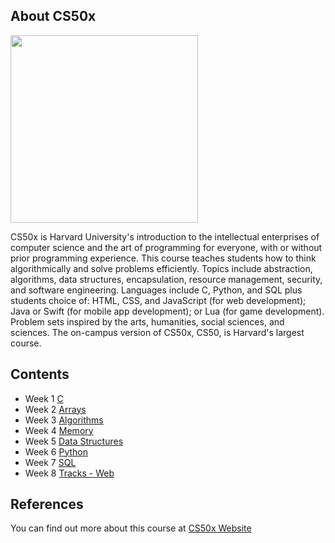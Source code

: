 ## About CS50x
<img src="https://edraak-marketing-uploads.edraak.org/partners/cs50-gotham_medium.png" width="300"/>

CS50x is Harvard University's introduction to the intellectual enterprises of computer science and the art of programming for everyone, with or without prior programming experience. This course teaches students how to think algorithmically and solve problems efficiently. Topics include abstraction, algorithms, data structures, encapsulation, resource management, security, and software engineering. Languages include C, Python, and SQL plus students choice of: HTML, CSS, and JavaScript (for web development); Java or Swift (for mobile app development); or Lua (for game development). Problem sets inspired by the arts, humanities, social sciences, and sciences. The on-campus version of CS50x, CS50, is Harvard's largest course.

## Contents

- Week 1 [C](https://github.com/abdhsani/CS50X/tree/master/pset1)
- Week 2 [Arrays](https://github.com/abdhsani/CS50X/tree/master/pset2)
- Week 3 [Algorithms](https://github.com/abdhsani/CS50X/tree/master/pset3)
- Week 4 [Memory](https://github.com/abdhsani/CS50X/tree/master/pset4)
- Week 5 [Data Structures](https://github.com/abdhsani/CS50X/tree/master/pset5/speller)
- Week 6 [Python](https://github.com/abdhsani/CS50X/tree/master/pset6)
- Week 7 [SQL](https://github.com/abdhsani/CS50X/tree/master/pset7)
- Week 8 [Tracks - Web](https://github.com/abdhsani/CS50X/tree/master/pset8)

## References

You can find out more about this course at [CS50x Website](https://cs50.harvard.edu/x/2020/)
